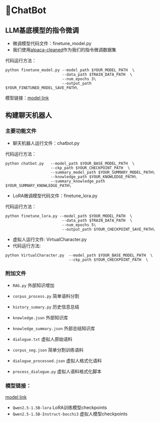 # 🤖ChatBot

## LLM基底模型的指令微调
* 微调模型代码文件：finetune_model.py
* 我们使用[alpaca-cleaned](https://huggingface.co/datasets/yahma/alpaca-cleaned)作为我们的指令微调数据集

代码运行方法：
```
python finetune_model.py --model_path $YOUR_MODEL_PATH  \
                         --data_path $TRAIN_DATA_PATH  \
                         --num_epochs 3\
                         --output_path $YOUR_FINETUNED_MODEL_SAVE_PATH\
```

模型链接：[model link](https://jbox.sjtu.edu.cn/l/812Wce)



## 构建聊天机器人
### 主要功能文件
* 聊天机器人运行文件：chatbot.py

代码运行方法：
```
python chatbot.py   --model_path $YOUR_BASE_MODEL_PATH  \
                    --ckp_path $YOUR_CHECKPOINT_PATH  \
                    --summary_model_path $YOUR_SUMMARY_MODEL_PATH\
                    --knowledge_path $YOUR_KNOWLEDGE_PATH\
                    --summary_knowledge_path $YOUR_SUMMARY_KNOWLEDGE_PATH\
```

* LoRA微调模型代码文件：finetune_lora.py

代码运行方法：
```
python finetune_lora.py --model_path $YOUR_MODEL_PATH  \
                         --data_path $TRAIN_DATA_PATH  \
                         --num_epochs 5\
                         --output_path $YOUR_CHECKPOINT_SAVE_PATH\
```

* 虚拟人运行文件: VirtualCharacter.py
* 代码运行方法:
```
python VirtualCharacter.py  --model_path $YOUR_BASE_MODEL_PATH  \
                            --ckp_path $YOUR_CHECKPOINT_PATH  \
```

### 附加文件
* `RAG.py` 外部知识增加
* `corpus_process.py` 简单语料分割
* `history_sumary.py` 历史信息总结
* `knowledge.json` 外部知识库
* `knowledge_summary.json` 外部总结知识库

* `dialogue.txt` 虚拟人原始语料
* `corpus_seg.json` 简单分割训练语料
* `dialogue_processed.json` 虚拟人格式化语料
* `process_dialogue.py` 虚拟人语料格式化脚本



### 模型链接：
[model link](https://jbox.sjtu.edu.cn/l/812Wce)
* `Qwen2.5-1.5B-lora` LoRA训练模型checkpoints
* `Qwen2.5-1.5B-Instruct-bocchi3` 虚拟人模型checkpoints
















